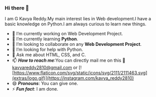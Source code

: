 ### Hi there 👋

I am G Kavya Reddy.My main interest lies in Web development.I have a basic knowledge on Python.I am always curious to learn new things.


- 🔭 I’m currently working on Web Development Project.
- 🌱 I’m currently learning **Python**.
- 👯 I’m looking to collaborate on any **Web Development Project**.
- 🤔 I’m looking for help with Python.
- 💬 Ask me about HTML, CSS, and C.
- 📫 ***How to reach me***:You can directly mail me on this :information_desk_person: [kavyareddy2810@gmail.com](mailto:kavyareddy2810@gmail.com) or [![https://www.flaticon.com/svg/static/icons/svg/2111/2111463.svg](extras/logo.gif)](https://instagram.com/kavya_reddy2810) 
- 😄 ***Pronouns***: You can give one.
- ⚡ ***Fun fact***: I am done.

